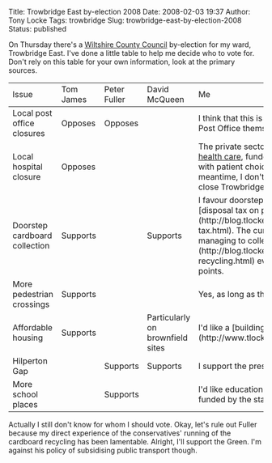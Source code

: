 Title: Trowbridge East by-election 2008
Date: 2008-02-03 19:37
Author: Tony Locke
Tags: trowbridge
Slug: trowbridge-east-by-election-2008
Status: published

On Thursday there's a [Wiltshire County Council](http://en.wikipedia.org/wiki/Wiltshire#Politics_and_administration) by-election for my ward, Trowbridge East. I've done a little table to help me decide who to vote for. Don't rely on this table for your own information, look at the primary sources.

<table>
  

<tbody>
<tr>
<td>
Issue

</td>
<td>
Tom James

</td>
<td>
Peter Fuller

</td>
<td>
David McQueen

</td>
<td>
Me

</td>
</tr>
  

<tbody>
  

<tr>
<td>
Local post office closures

</td>
<td>
Opposes

</td>
<td>
Opposes

</td>
<td>
</td>
<td>
I think that this is a commercial decision for the Post Office themselves.

</td>
</tr>
  

<tr>
<td>
Local hospital closure

</td>
<td>
Opposes

</td>
<td>
</td>
<td>
</td>
<td>
The private sector should <a href="http://www.tlocke.org.uk/page/8">*compete to provide health care</a>, funded by central government, with patient choice at its heart. In the meantime, I don't know whether it's right to close Trowbridge hospital or not.*

</td>
</tr>
  

<tr>
<td>
Doorstep cardboard collection

</td>
<td>
Supports

</td>
<td>
</td>
<td>
Supports

</td>
<td>
I favour doorstep collection, together with a [disposal tax on products](http://blog.tlocke.org.uk/2007/11/disposal-tax.html). The current administration [isn't managing to collect cardboard](http://blog.tlocke.org.uk/2008/02/cardboard-recycling.html) even at the current collection points.

</td>
</tr>
  

<tr>
<td>
More pedestrian crossings

</td>
<td>
Supports

</td>
<td>
</td>
<td>
</td>
<td>
Yes, as long as they're zebra crossings.

</td>
</tr>
  

<tr>
<td>
Affordable housing

</td>
<td>
Supports

</td>
<td>
</td>
<td>
Particularly on brownfield sites

</td>
<td>
I'd like a [building area tax](http://www.tlocke.org.uk/page/0).

</td>
</tr>
  

<tr>
<td>
Hilperton Gap

</td>
<td>
</td>
<td>
Supports

</td>
<td>
Supports

</td>
<td>
I support the preservation of this green space.

</td>
</tr>
<tr>
<td>
More school places

</td>
<td>
</td>
<td>
Supports

</td>
<td>
</td>
<td>
I'd like education to be privatised, but still funded by the state.

</td>
</tr>
</tbody>
</table>
  

Actually I still don't know for whom I should vote. Okay, let's rule out Fuller because my direct experience of the conservatives' running of the cardboard recycling has been lamentable. Alright, I'll support the Green. I'm against his policy of subsidising public transport though.
